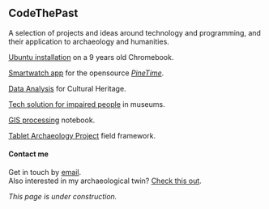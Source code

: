 ## CodeThePast

A selection of projects and ideas around technology and programming, and their application to archaeology and humanities.

[Ubuntu installation](https://codethepast.github.io/UbuntuOnChromebook/UbuntuOnChromebook) on a 9 years old Chromebook.

[Smartwatch app]() for the opensource [*PineTime*](https://wiki.pine64.org/index.php/PineTime).

[Data Analysis]() for Cultural Heritage.

[Tech solution for impaired people]() in museums.

[GIS processing]() notebook.

[Tablet Archaeology Project](https://codethepast.github.io/TabletArchaeologyProject/TabletArchaeologyProject) field framework.


####  Contact me

Get in touch by [email]().<br>
Also interested in my archaeological twin? [Check this out](https://unior.academia.edu/OrlandoCerasuolo).

*This page is under construction.*
